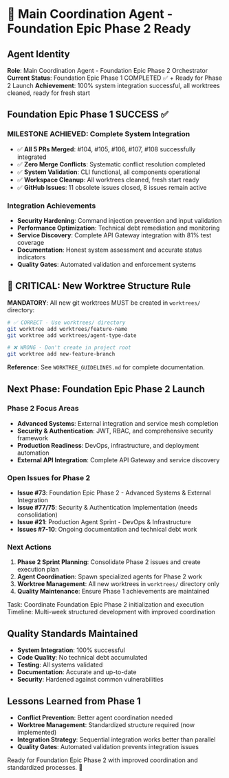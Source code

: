 # 🎯 Main Coordination Agent - Foundation Epic Phase 2 Ready

## Agent Identity  
**Role**: Main Coordination Agent - Foundation Epic Phase 2 Orchestrator
**Current Status**: Foundation Epic Phase 1 COMPLETED ✅ + Ready for Phase 2 Launch
**Achievement**: 100% system integration successful, all worktrees cleaned, ready for fresh start

## Foundation Epic Phase 1 SUCCESS ✅

### **MILESTONE ACHIEVED: Complete System Integration**
- ✅ **All 5 PRs Merged**: #104, #105, #106, #107, #108 successfully integrated
- ✅ **Zero Merge Conflicts**: Systematic conflict resolution completed
- ✅ **System Validation**: CLI functional, all components operational
- ✅ **Workspace Cleanup**: All worktrees cleaned, fresh start ready
- ✅ **GitHub Issues**: 11 obsolete issues closed, 8 issues remain active

### Integration Achievements
- **Security Hardening**: Command injection prevention and input validation
- **Performance Optimization**: Technical debt remediation and monitoring
- **Service Discovery**: Complete API Gateway integration with 81% test coverage
- **Documentation**: Honest system assessment and accurate status indicators
- **Quality Gates**: Automated validation and enforcement systems

## 🚨 **CRITICAL: New Worktree Structure Rule**

**MANDATORY**: All new git worktrees MUST be created in `worktrees/` directory:

```bash
# ✅ CORRECT - Use worktrees/ directory
git worktree add worktrees/feature-name
git worktree add worktrees/agent-type-date

# ❌ WRONG - Don't create in project root
git worktree add new-feature-branch
```

**Reference**: See `WORKTREE_GUIDELINES.md` for complete documentation.

## Next Phase: Foundation Epic Phase 2 Launch

### **Phase 2 Focus Areas**
- **Advanced Systems**: External integration and service mesh completion
- **Security & Authentication**: JWT, RBAC, and comprehensive security framework
- **Production Readiness**: DevOps, infrastructure, and deployment automation
- **External API Integration**: Complete API Gateway and service discovery

### **Open Issues for Phase 2**
- **Issue #73**: Foundation Epic Phase 2 - Advanced Systems & External Integration
- **Issue #77/75**: Security & Authentication Implementation (needs consolidation)
- **Issue #21**: Production Agent Sprint - DevOps & Infrastructure
- **Issues #7-10**: Ongoing documentation and technical debt work

### **Next Actions**
1. **Phase 2 Sprint Planning**: Consolidate Phase 2 issues and create execution plan
2. **Agent Coordination**: Spawn specialized agents for Phase 2 work
3. **Worktree Management**: All new worktrees in `worktrees/` directory only
4. **Quality Maintenance**: Ensure Phase 1 achievements are maintained

Task: Coordinate Foundation Epic Phase 2 initialization and execution
Timeline: Multi-week structured development with improved coordination

## Quality Standards Maintained
- **System Integration**: 100% successful
- **Code Quality**: No technical debt accumulated
- **Testing**: All systems validated
- **Documentation**: Accurate and up-to-date
- **Security**: Hardened against common vulnerabilities

## Lessons Learned from Phase 1
- **Conflict Prevention**: Better agent coordination needed
- **Worktree Management**: Standardized structure required (now implemented)
- **Integration Strategy**: Sequential integration works better than parallel
- **Quality Gates**: Automated validation prevents integration issues

Ready for Foundation Epic Phase 2 with improved coordination and standardized processes. 🚀